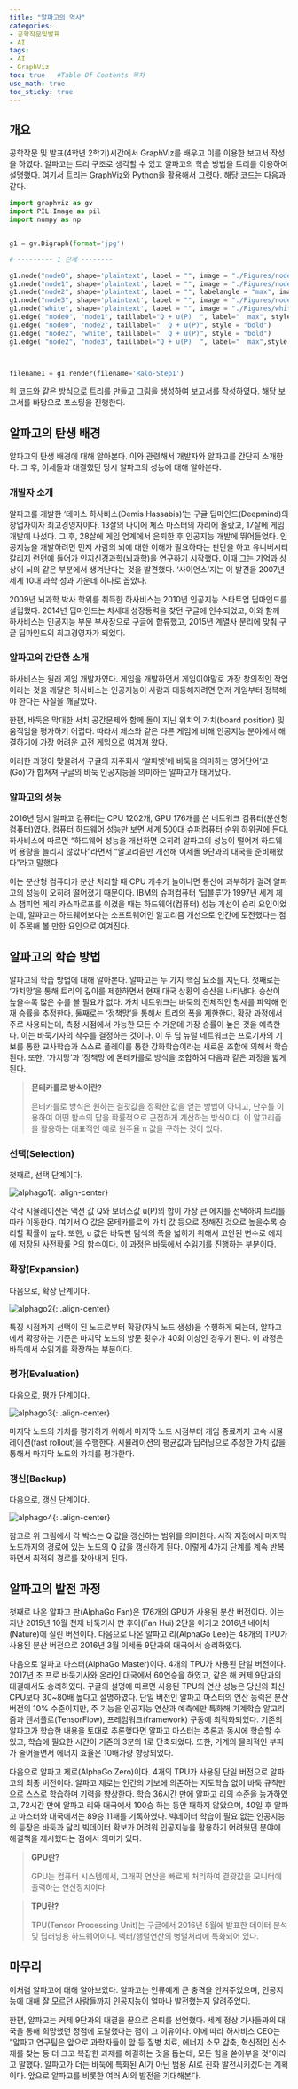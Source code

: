 ```yaml
---
title: "알파고의 역사"
categories: 
- 공학작문및발표
- AI
tags:
- AI
- GraphViz
toc: true   #Table Of Contents 목차 
use_math: true
toc_sticky: true
---
```


## 개요

공학작문 및 발표(4학년 2학기)시간에서 GraphViz를 배우고 이를 이용한 보고서 작성을 하였다. 알파고는 트리 구조로 생각할 수 있고 알파고의 학습 방법을 트리를 이용하여 설명했다. 여기서 트리는 GraphViz와 Python을 활용해서 그렸다. 해당 코드는 다음과 같다.   

```python
import graphviz as gv
import PIL.Image as pil
import numpy as np


g1 = gv.Digraph(format='jpg')

# --------- 1 단계 --------

g1.node("node0", shape='plaintext', label = "", image = "./Figures/node0.png")
g1.node("node1", shape='plaintext', label = "", image = "./Figures/node1.png")
g1.node("node2", shape='plaintext', label = "", labelangle = "max", image = "./Figures/node2.png")
g1.node("node3", shape='plaintext', label = "", image = "./Figures/node3.png")
g1.node("white", shape='plaintext', label = "", image = "./Figures/white.png")
g1.edge( "node0", "node1", taillabel="Q + u(P)  ", label="  max", style = "dotted")
g1.edge( "node0", "node2", taillabel="  Q + u(P)", style = "bold")
g1.edge( "node2", "white", taillabel="  Q + u(P)", style = "bold")
g1.edge( "node2", "node3", taillabel="Q + u(P)  ", label="  max",style = "dotted")



filename1 = g1.render(filename='Ralo-Step1')
```

위 코드와 같은 방식으로 트리를 만들고 그림을 생성하여 보고서를 작성하였다. 해당 보고서를 바탕으로 포스팅을 진행한다.

## 알파고의 탄생 배경

알파고의 탄생 배경에 대해 알아본다. 이와 관련해서 개발자와 알파고를 간단히 소개한다. 그 후, 이세돌과 대결했던 당시 알파고의 성능에 대해 알아본다. 

### 개발자 소개

알파고를 개발한 ‘데미스 하사비스(Demis Hassabis)’는 구글 딥마인드(Deepmind)의 창업자이자 최고경영자이다. 13살의 나이에 체스 마스터의 자리에 올랐고, 17살에 게임 개발에 나섰다. 그 후, 28살에 게임 업계에서 은퇴한 후 인공지능 개발에 뛰어들었다. 인공지능을 개발하려면 먼저 사람의 뇌에 대한 이해가 필요하다는 판단을 하고 유니버시티 칼리지 런던에 들어가 인지신경과학(뇌과학)을 연구하기 시작했다. 이때 그는 기억과 상상이 뇌의 같은 부분에서 생겨난다는 것을 발견했다. ‘사이언스’지는 이 발견을 2007년 세계 10대 과학 성과 가운데 하나로 꼽았다.

2009년 뇌과학 박사 학위를 취득한 하사비스는 2010년 인공지능 스타트업 딥마인드를 설립했다. 2014년 딥마인드는 차세대 성장동력을 찾던 구글에 인수되었고, 이와 함께 하사비스는 인공지능 부문 부사장으로 구글에 합류했고, 2015년 계열사 분리에 맞춰 구글 딥마인드의 최고경영자가 되었다.

### 알파고의 간단한 소개

하사비스는 원래 게임 개발자였다. 게임을 개발하면서 게임이야말로 가장 창의적인 작업이라는 것을 깨달은 하사비스는 인공지능이 사람과 대등해지려면 먼저 게임부터 정복해야 한다는 사실을 깨달았다.

한편, 바둑은 막대한 서치 공간문제와 함께 돌이 지닌 위치의 가치(board position) 및 움직임을 평가하기 어렵다. 따라서 체스와 같은 다른 게임에 비해 인공지능 분야에서 해결하기에 가장 어려운 고전 게임으로 여겨져 왔다. 

이러한 과정이 맞물려서 구글의 지주회사 ‘알파벳’에 바둑을 의미하는 영어단어‘고(Go)’가 합쳐져 구글의 바둑 인공지능을 의미하는 알파고가 태어났다. 

### 알파고의 성능

2016년 당시 알파고 컴퓨터는 CPU 1202개, GPU 176개를 쓴 네트워크 컴퓨터(분산형 컴퓨터)였다. 컴퓨터 하드웨어 성능만 보면 세계 500대 슈퍼컴퓨터 순위 하위권에 든다. 하사비스에 따르면 “하드웨어 성능을 개선하면 오히려 알파고의 성능이 떨어져 하드웨어 용량을 늘리지 않았다”라면서 “알고리즘만 개선해 이세돌 9단과의 대국을 준비해왔다”라고 말했다. 

이는 분산형 컴퓨터가 분산 처리할 때 CPU 개수가 늘어나면 통신에 과부하가 걸려 알파고의 성능이 오히려 떨어졌기 때문이다. IBM의 슈퍼컴퓨터 ‘딥블루’가 1997년 세계 체스 챔피언 게리 카스파로프를 이겼을 때는 하드웨어(컴퓨터) 성능 개선이 승리 요인이었는데, 알파고는 하드웨어보다는 소프트웨어인 알고리즘 개선으로 인간에 도전했다는 점이 주목해 볼 만한 요인으로 여겨진다.

## 알파고의 학습 방법

알파고의 학습 방법에 대해 알아본다. 알파고는 두 가지 핵심 요소를 지닌다. 첫째로는 ‘가치망’을 통해 트리의 깊이를 제한하면서 현재 대국 상황의 승산을 나타낸다. 승산이 높을수록 많은 수를 볼 필요가 없다. 가치 네트워크는 바둑의 전체적인 형세를 파악해 현재 승률을 추정한다. 둘째로는 ‘정책망’을 통해서 트리의 폭을 제한한다. 확장 과정에서 주로 사용되는데, 측정 시점에서 가능한 모든 수 가운데 가장 승률이 높은 것을 예측한다. 이는 바둑기사의 착수를 결정하는 것이다. 이 두 딥 뉴럴 네트워크는 프로기사의 기보를 통한 교사학습과 스스로 플레이를 통한 강화학습이라는 새로운 조합에 의해서 학습된다. 또한, ‘가치망’과 ‘정책망’에 몬테카를로 방식을 조합하여 다음과 같은 과정을 밟게 된다.

> __몬테카를로 방식이란?__
>
> 몬테카를로 방식은 원하는 결괏값을 정확한 값을 얻는 방법이 아니고, 난수를 이용하여 어떤 함수의 답을 확률적으로 근접하게 계산하는 방식이다. 이 알고리즘을 활용하는 대표적인 예로 원주율 π 값을 구하는 것이 있다.

### 선택(Selection)

첫째로, 선택 단계이다.

![alphago1](https://user-images.githubusercontent.com/48538655/103111041-ecab9b80-468b-11eb-8f14-af079708f19a.JPG){: .align-center}

각각 시뮬레이션은 액션 값 Q와 보너스값  u(P)의 합이 가장 큰 에지를 선택하여 트리를 따라 이동한다. 여기서 Q 값은 몬테카를로의 가치 값 등으로 정해진 것으로 높을수록 승리할 확률이 높다. 또한, u 값은 바둑판 탐색의 폭을 넓히기 위해서 고안된 변수로 에지에 저장된 사전확률 P의 함수이다. 이 과정은 바둑에서 수읽기를 진행하는 부분이다.

### 확장(Expansion)

다음으로, 확장 단계이다.

![alphago2](https://user-images.githubusercontent.com/48538655/103111088-8d01c000-468c-11eb-98f6-21b1b0cdef48.JPG){: .align-center}

특징 시점까지 선택이 된 노드로부터 확장(자식 노드 생성)을 수행하게 되는데, 알파고에서 확장하는 기준은 마지막 노드의 방문 횟수가 40회 이상인 경우가 된다. 이 과정은 바둑에서 수읽기를 확장하는 부분이다.

### 평가(Evaluation)

다음으로, 평가 단계이다.

![alphago3](https://user-images.githubusercontent.com/48538655/103111127-e2d66800-468c-11eb-897d-08a7eb18ca13.JPG){: .align-center}

마지막 노드의 가치를 평가하기 위해서 마지막 노드 시점부터 게임 종료까지 고속 시뮬레이션(fast rollout)을 수행한다. 시뮬레이션의 평균값과 딥러닝으로 추정한 가치 값을 통해서 마지막 노드의 가치를 평가한다.

### 갱신(Backup)

다음으로, 갱신 단계이다.

![alphago4](https://user-images.githubusercontent.com/48538655/103111139-026d9080-468d-11eb-97e5-ff2a8ebb7bf1.JPG){: .align-center}

참고로 위 그림에서 각 박스는 Q 값을 갱신하는 범위를 의미한다. 시작 지점에서 마지막 노드까지의 경로에 있는 노드의 Q 값을 갱신하게 된다. 이렇게 4가지 단계를 계속 반복하면서 최적의 경로를 찾아내게 된다.

## 알파고의 발전 과정

첫째로 나온 알파고 판(AlphaGo Fan)은 176개의 GPU가 사용된 분산 버전이다. 이는 지난 2015년 10월 천재 바둑기사 판 후이(Fan Hui) 2단을 이기고 2016년 네이처(Nature)에 실린 버전이다. 다음으로 나온 알파고 리(AlphaGo Lee)는 48개의 TPU가 사용된 분산 버전으로 2016년 3월 이세돌 9단과의 대국에서 승리하였다.

다음으로 알파고 마스터(AlphaGo Master)이다. 4개의 TPU가 사용된 단일 버전이다. 2017년 초 프로 바둑기사와 온라인 대국에서 60연승을 하였고, 같은 해 커제 9단과의 대결에서도 승리하였다. 구글의 설명에 따르면 사용된 TPU의 연산 성능은 당신의 최신 CPU보다 30~80배 높다고 설명하였다. 단일 버전인 알파고 마스터의 연산 능력은 분산 버전의 10% 수준이지만, 주 기능을 인공지능 연산과 예측에만 특화해 기계학습 알고리즘과 텐서플로(TensorFlow), 프레임워크(framework) 구동에 최적화되었다. 기존의 알파고가 학습한 내용을 토대로 추론했다면 알파고 마스터는 추론과 동시에 학습할 수 있고, 학습에 필요한 시간이 기존의 3분의 1로 단축되었다. 또한, 기계의 물리적인 부피가 줄어들면서 에너지 효율은 10배가량 향상되었다.

다음으로 알파고 제로(AlphaGo Zero)이다. 4개의 TPU가 사용된 단일 버전으로 알파고의 최종 버전이다. 알파고 제로는 인간의 기보에 의존하는 지도학습 없이 바둑 규칙만으로 스스로 학습하며 기력을 향상한다. 학습 36시간 만에 알파고 리의 수준을 능가하였고, 72시간 만에 알파고 리와 대국에서 100승 하는 동안 패하지 않았으며, 40일 후 알파고 마스터와 대국에서는 89승 11패를 기록하였다. 빅데이터 학습이 필요 없는 인공지능의 등장은 바둑과 달리 빅데이터 확보가 어려워 인공지능을 활용하기 어려웠던 분야에 해결책을 제시했다는 점에서 의미가 있다.

> __GPU란?__
>
> GPU는 컴퓨터 시스템에서, 그래픽 연산을 빠르게 처리하여 결괏값을 모니터에 출력하는 연산장치이다.

> __TPU란?__
>
> TPU(Tensor Processing Unit)는 구글에서 2016년 5월에 발표한 데이터 분석 및 딥러닝용 하드웨어이다. 벡터/행렬연산의 병렬처리에 특화되어 있다.

## 마무리

이처럼 알파고에 대해 알아보았다. 알파고는 인류에게 큰 충격을 안겨주었으며, 인공지능에 대해 잘 모르던 사람들까지 인공지능이 얼마나 발전했는지 알려주었다. 

한편, 알파고는 커제 9단과의 대결을 끝으로 은퇴를 선언했다. 세계 정상 기사들과의 대국을 통해 희망했던 정점에 도달했다는 점이 그 이유이다. 이에 따라 하사비스 CEO는 “알파고 연구팀은 앞으로 과학자들이 암 등 질병 치료, 에너지 소모 감축, 혁신적인 신소재를 찾는 등 더 크고 복잡한 과제를 해결하는 것을 돕는데, 모든 힘을 쏟아부을 것”이라고 말했다. 알파고가 더는 바둑에 특화된 AI가 아닌 범용 AI로 진화 발전시키겠다는 계획이다. 앞으로 알파고를 비롯한 여러 AI의 발전을 기대해본다.

​    